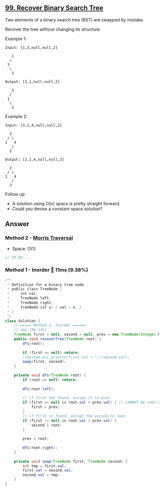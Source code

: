## [99. Recover Binary Search Tree](https://leetcode.com/problems/recover-binary-search-tree/)

Two elements of a binary search tree (BST) are swapped by mistake.

Recover the tree without changing its structure.

Example 1:
```
Input: [1,3,null,null,2]

   1
  /
 3
  \
   2

Output: [3,1,null,null,2]

   3
  /
 1
  \
   2
```
Example 2:
```
Input: [3,1,4,null,null,2]

  3
 / \
1   4
   /
  2

Output: [2,1,4,null,null,3]

  2
 / \
1   4
   /
  3
```
Follow up:

- A solution using O(n) space is pretty straight forward.
- Could you devise a constant space solution?

## Answer
### Method 2 - [Morris Traversal](https://leetcode.com/problems/recover-binary-search-tree/discuss/32559/Detail-Explain-about-How-Morris-Traversal-Finds-two-Incorrect-Pointer)
- Space: O(1)
```java
// TO DO...
```
### Method 1 - Inorder :turtle: 11ms (9.38%) 
```java
/**
 * Definition for a binary tree node.
 * public class TreeNode {
 *     int val;
 *     TreeNode left;
 *     TreeNode right;
 *     TreeNode(int x) { val = x; }
 * }
 */
class Solution {
    // ===== Method 1: Inorder ======
    // 2ms (98.13%)
    TreeNode first = null, second = null, prev = new TreeNode(Integer.MIN_VALUE);
    public void recoverTree(TreeNode root) {
        dfs(root);
        
        if (first == null) return;
        //System.out.println(first.val + ","+second.val);
        swap(first, second);
    }
    
    private void dfs(TreeNode root) {
        if (root == null) return;
        
        dfs(root.left);
        
        // if first not found, assign it to prev
        if (first == null && root.val < prev.val) { // CANNOT be root.val <= prev.val because that root.val may also be Integer.MIN_VALUE
            first = prev;
        }
        // if first is found, assign the second to root
        if (first != null && root.val < prev.val) {
            second = root;
        }
        
        prev = root;
        
        dfs(root.right);
    }
    
    private void swap(TreeNode first, TreeNode second) {
        int tmp = first.val;
        first.val = second.val;
        second.val = tmp;
    }
}
```
